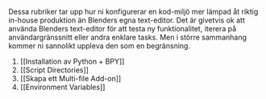 Dessa rubriker tar upp hur ni konfigurerar en kod-miljö mer lämpad åt riktig in-house produktion än Blenders egna text-editor. Det är givetvis ok att använda Blenders text-editor för att testa ny funktionalitet, iterera på användargränssnitt eller andra enklare tasks. Men i större sammanhang kommer ni sannolikt uppleva den som en begränsning.
1. [[Installation av Python + BPY]]
2. [[Script Directories]]
3. [[Skapa ett Multi-file Add-on]]
4. [[Environment Variables]]